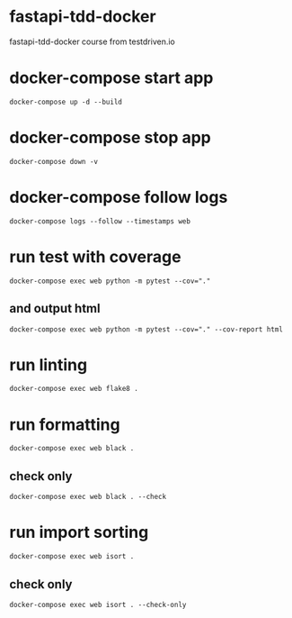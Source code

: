 # fastapi-tdd-docker

fastapi-tdd-docker course from testdriven.io

# docker-compose start app

`docker-compose up -d --build`

# docker-compose stop app

`docker-compose down -v`

# docker-compose follow logs

`docker-compose logs --follow --timestamps web `

# run test with coverage

`docker-compose exec web python -m pytest --cov="."`

## and output html

`docker-compose exec web python -m pytest --cov="." --cov-report html`

# run linting

`docker-compose exec web flake8 .`

# run formatting

`docker-compose exec web black .`

## check only

`docker-compose exec web black . --check`

# run import sorting

`docker-compose exec web isort .`

## check only

`docker-compose exec web isort . --check-only`
